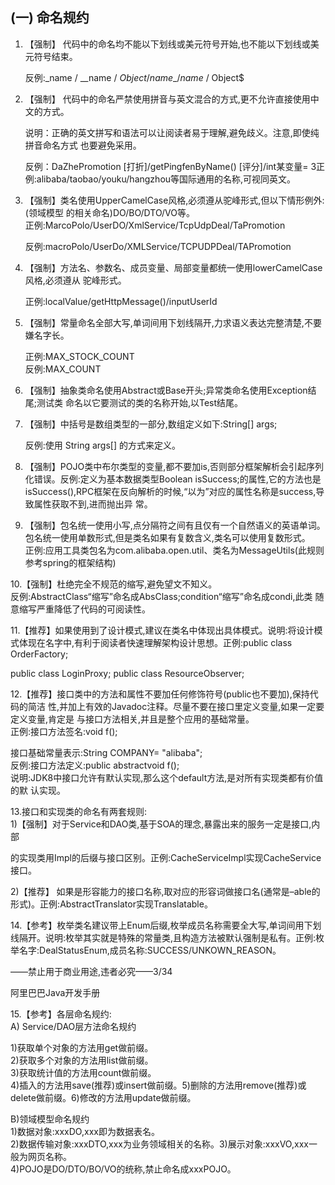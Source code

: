 ## \(一\) 命名规约

1. 【强制】 代码中的命名均不能以下划线或美元符号开始,也不能以下划线或美元符号结束。

   反例:\_name / \_\_name / $Object / name\_ / name$ / Object$

2. 【强制】 代码中的命名严禁使用拼音与英文混合的方式,更不允许直接使用中文的方式。

	说明：正确的英文拼写和语法可以让阅读者易于理解,避免歧义。注意,即使纯拼音命名方式 也要避免采用。  

   反例：DaZhePromotion \[打折\]/getPingfenByName\(\) \[评分\]/int某变量= 3正例:alibaba/taobao/youku/hangzhou等国际通用的名称,可视同英文。

3. 【强制】类名使用UpperCamelCase风格,必须遵从驼峰形式,但以下情形例外:\(领域模型 的相关命名\)DO/BO/DTO/VO等。  
   正例:MarcoPolo/UserDO/XmlService/TcpUdpDeal/TaPromotion
   
   反例:macroPolo/UserDo/XMLService/TCPUDPDeal/TAPromotion

4. 【强制】方法名、参数名、成员变量、局部变量都统一使用lowerCamelCase风格,必须遵从 驼峰形式。

   正例:localValue/getHttpMessage\(\)/inputUserId

5. 【强制】常量命名全部大写,单词间用下划线隔开,力求语义表达完整清楚,不要嫌名字长。

	正例:MAX\_STOCK\_COUNT  
   反例:MAX\_COUNT

6. 【强制】抽象类命名使用Abstract或Base开头;异常类命名使用Exception结尾;测试类 命名以它要测试的类的名称开始,以Test结尾。

7. 【强制】中括号是数组类型的一部分,数组定义如下:String[] args;

	反例:使用 String args[] 的方式来定义。
8. 【强制】POJO类中布尔类型的变量,都不要加is,否则部分框架解析会引起序列化错误。反例:定义为基本数据类型Boolean isSuccess;的属性,它的方法也是isSuccess\(\),RPC框架在反向解析的时候,“以为”对应的属性名称是success,导致属性获取不到,进而抛出异 常。

9. 【强制】包名统一使用小写,点分隔符之间有且仅有一个自然语义的英语单词。包名统一使用单数形式,但是类名如果有复数含义,类名可以使用复数形式。  
正例:应用工具类包名为com.alibaba.open.util、类名为MessageUtils\(此规则参考spring的框架结构\)

10.【强制】杜绝完全不规范的缩写,避免望文不知义。  
反例:AbstractClass“缩写”命名成AbsClass;condition“缩写”命名成condi,此类 随意缩写严重降低了代码的可阅读性。

11.【推荐】如果使用到了设计模式,建议在类名中体现出具体模式。说明:将设计模式体现在名字中,有利于阅读者快速理解架构设计思想。正例:public class OrderFactory;

public class LoginProxy; public class ResourceObserver;

12.【推荐】接口类中的方法和属性不要加任何修饰符号\(public也不要加\),保持代码的简洁 性,并加上有效的Javadoc注释。尽量不要在接口里定义变量,如果一定要定义变量,肯定是 与接口方法相关,并且是整个应用的基础常量。  
正例:接口方法签名:void f\(\);

接口基础常量表示:String COMPANY= "alibaba";  
反例:接口方法定义:public abstractvoid f\(\);  
说明:JDK8中接口允许有默认实现,那么这个default方法,是对所有实现类都有价值的默 认实现。

13.接口和实现类的命名有两套规则:  
1\)【强制】对于Service和DAO类,基于SOA的理念,暴露出来的服务一定是接口,内部

的实现类用Impl的后缀与接口区别。正例:CacheServiceImpl实现CacheService接口。

2\)【推荐】 如果是形容能力的接口名称,取对应的形容词做接口名\(通常是–able的形式\)。正例:AbstractTranslator实现Translatable。

14.【参考】枚举类名建议带上Enum后缀,枚举成员名称需要全大写,单词间用下划线隔开。说明:枚举其实就是特殊的常量类,且构造方法被默认强制是私有。正例:枚举名字:DealStatusEnum,成员名称:SUCCESS/UNKOWN\_REASON。

——禁止用于商业用途,违者必究——3/34

阿里巴巴Java开发手册

15.【参考】各层命名规约:  
A\) Service/DAO层方法命名规约

1\)获取单个对象的方法用get做前缀。  
2\)获取多个对象的方法用list做前缀。  
3\)获取统计值的方法用count做前缀。  
4\)插入的方法用save\(推荐\)或insert做前缀。5\)删除的方法用remove\(推荐\)或delete做前缀。6\)修改的方法用update做前缀。

B\)领域模型命名规约  
1\)数据对象:xxxDO,xxx即为数据表名。  
2\)数据传输对象:xxxDTO,xxx为业务领域相关的名称。3\)展示对象:xxxVO,xxx一般为网页名称。  
4\)POJO是DO/DTO/BO/VO的统称,禁止命名成xxxPOJO。

